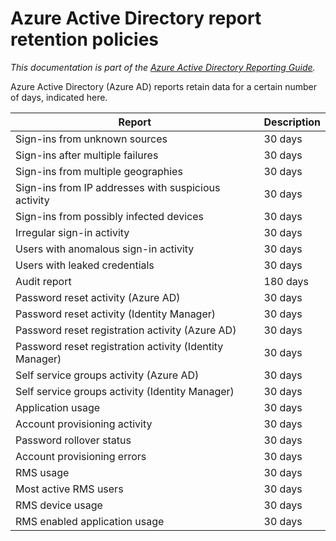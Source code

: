 <properties
	pageTitle="Azure Active Directory report retention policies | Microsoft Azure"
	description="Retention policies on report data in your Azure Active Directory"
	services="active-directory"
	documentationCenter=""
	authors="dhanyahk"
	manager="femila"
	editor=""/>

<tags
	ms.service="active-directory"
	ms.devlang="na"
	ms.topic="article"
	ms.tgt_pltfrm="na"
	ms.workload="identity"
	ms.date="03/07/2016"
	ms.author="dhanyahk"/>

# Azure Active Directory report retention policies

*This documentation is part of the [Azure Active Directory Reporting Guide](active-directory-reporting-guide.md).*

Azure Active Directory (Azure AD) reports retain data for a certain number of days, indicated here.

Report                                                  | Description
------------------------------------------------------- | -----------
Sign-ins from unknown sources                           | 30 days
Sign-ins after multiple failures                        | 30 days
Sign-ins from multiple geographies                      | 30 days
Sign-ins from IP addresses with suspicious activity     | 30 days
Sign-ins from possibly infected devices                 | 30 days
Irregular sign-in activity                              | 30 days
Users with anomalous sign-in activity                   | 30 days
Users with leaked credentials                           | 30 days
Audit report                                            | 180 days
Password reset activity (Azure AD)                      | 30 days
Password reset activity (Identity Manager)              | 30 days
Password reset registration activity (Azure AD)         | 30 days
Password reset registration activity (Identity Manager) | 30 days
Self service groups activity (Azure AD)                 | 30 days
Self service groups activity (Identity Manager)         | 30 days
Application usage                                       | 30 days
Account provisioning activity                           | 30 days
Password rollover status                                | 30 days
Account provisioning errors                             | 30 days
RMS usage                                               | 30 days
Most active RMS users                                   | 30 days
RMS device usage                                        | 30 days
RMS enabled application usage                           | 30 days
